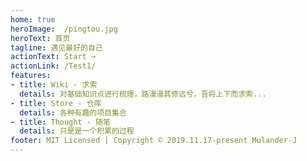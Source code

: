 ```yaml
---
home: true
heroImage:  /pingtou.jpg
heroText: 首页
tagline: 遇见最好的自己
actionText: Start →
actionLink: /Test1/
features:
- title: Wiki - 求索
  details: 对基础知识点进行梳理，路漫漫其修远兮，吾将上下而求索...
- title: Store - 仓库
  details: 各种有趣的项目集合
- title: Thought - 随笔
  details: 只是是一个积累的过程
footer: MIT Licensed | Copyright © 2019.11.17-present Mulander-J
---
```

<!-- YAML front matter 必须在第一行 -->